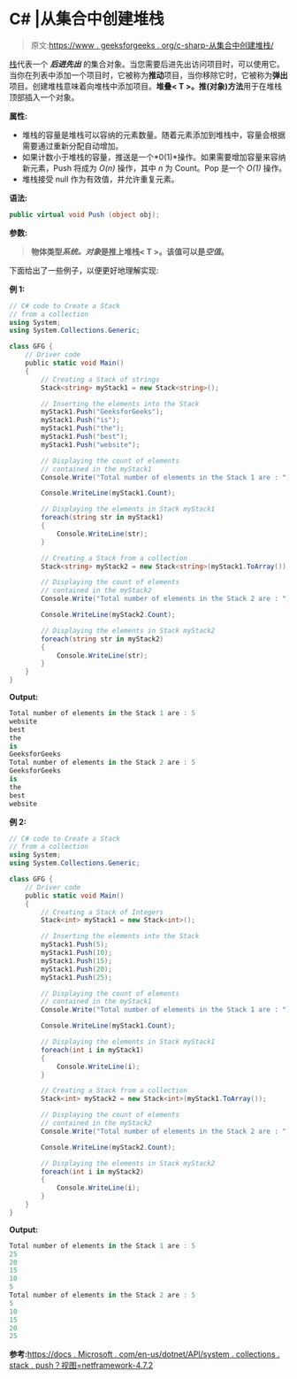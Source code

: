 # C# |从集合中创建堆栈

> 原文:[https://www . geeksforgeeks . org/c-sharp-从集合中创建堆栈/](https://www.geeksforgeeks.org/c-sharp-create-a-stack-from-a-collection/)

[栈](https://www.geeksforgeeks.org/stack-data-structure/)代表一个 ***后进先出*** 的集合对象。当您需要后进先出访问项目时，可以使用它。当你在列表中添加一个项目时，它被称为**推动**项目，当你移除它时，它被称为**弹出**项目。创建堆栈意味着向堆栈中添加项目。**堆叠< T >。推(对象)方法**用于在堆栈顶部插入一个对象。

**属性:**

*   堆栈的容量是堆栈可以容纳的元素数量。随着元素添加到堆栈中，容量会根据需要通过重新分配自动增加。
*   如果计数小于堆栈的容量，推送是一个*0(1)*操作。如果需要增加容量来容纳新元素，Push 将成为 *O(n)* 操作，其中 *n* 为 Count。Pop 是一个 *O(1)* 操作。
*   堆栈接受 null 作为有效值，并允许重复元素。

**语法:**

```cs
public virtual void Push (object obj);
```

**参数:**

> **物体类型*系统。对象*是推上堆栈< T >。该值可以是*空值*。**

下面给出了一些例子，以便更好地理解实现:

**例 1:**

```cs
// C# code to Create a Stack
// from a collection
using System;
using System.Collections.Generic;

class GFG {
    // Driver code
    public static void Main()
    {
        // Creating a Stack of strings
        Stack<string> myStack1 = new Stack<string>();

        // Inserting the elements into the Stack
        myStack1.Push("GeeksforGeeks");
        myStack1.Push("is");
        myStack1.Push("the");
        myStack1.Push("best");
        myStack1.Push("website");

        // Displaying the count of elements
        // contained in the myStack1
        Console.Write("Total number of elements in the Stack 1 are : ");

        Console.WriteLine(myStack1.Count);

        // Displaying the elements in Stack myStack1
        foreach(string str in myStack1)
        {
            Console.WriteLine(str);
        }

        // Creating a Stack from a collection
        Stack<string> myStack2 = new Stack<string>(myStack1.ToArray());

        // Displaying the count of elements
        // contained in the myStack2
        Console.Write("Total number of elements in the Stack 2 are : ");

        Console.WriteLine(myStack2.Count);

        // Displaying the elements in Stack myStack2
        foreach(string str in myStack2)
        {
            Console.WriteLine(str);
        }
    }
}
```

**Output:**

```cs
Total number of elements in the Stack 1 are : 5
website
best
the
is
GeeksforGeeks
Total number of elements in the Stack 2 are : 5
GeeksforGeeks
is
the
best
website

```

**例 2:**

```cs
// C# code to Create a Stack
// from a collection
using System;
using System.Collections.Generic;

class GFG {
    // Driver code
    public static void Main()
    {
        // Creating a Stack of Integers
        Stack<int> myStack1 = new Stack<int>();

        // Inserting the elements into the Stack
        myStack1.Push(5);
        myStack1.Push(10);
        myStack1.Push(15);
        myStack1.Push(20);
        myStack1.Push(25);

        // Displaying the count of elements
        // contained in the myStack1
        Console.Write("Total number of elements in the Stack 1 are : ");

        Console.WriteLine(myStack1.Count);

        // Displaying the elements in Stack myStack1
        foreach(int i in myStack1)
        {
            Console.WriteLine(i);
        }

        // Creating a Stack from a collection
        Stack<int> myStack2 = new Stack<int>(myStack1.ToArray());

        // Displaying the count of elements
        // contained in the myStack2
        Console.Write("Total number of elements in the Stack 2 are : ");

        Console.WriteLine(myStack2.Count);

        // Displaying the elements in Stack myStack2
        foreach(int i in myStack2)
        {
            Console.WriteLine(i);
        }
    }
}
```

**Output:**

```cs
Total number of elements in the Stack 1 are : 5
25
20
15
10
5
Total number of elements in the Stack 2 are : 5
5
10
15
20
25

```

**参考:**[https://docs . Microsoft . com/en-us/dotnet/API/system . collections . stack . push？视图=netframework-4.7.2](https://docs.microsoft.com/en-us/dotnet/api/system.collections.stack.push?view=netframework-4.7.2)